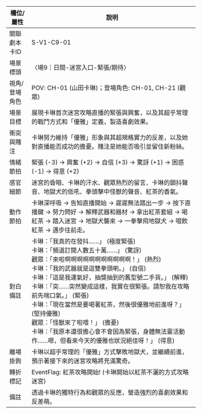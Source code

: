| 欄位/屬性 | 說明 |
|---|---|
| 關聯劇本卡ID | S-V1-C9-01 |
| 場景標頭 | 〈場9｜日間-迷宮入口-緊張/期待〉 |
| 視角/登場角色 | POV: CH-01 (山田卡琳)；登場角色: CH-01, CH-21 (觀眾) |
| 場景目標 | 展現卡琳首次迷宮攻略直播的緊張與興奮，以及其超乎常理的戰鬥方式和「優雅」定義，製造喜劇效果。 |
| 衝突與賭注 | 卡琳努力維持「優雅」形象與其超規格實力的反差，以及她對直播能否成功的擔憂。賭注是她能否吸引並留住新粉絲。 |
| 情緒節拍 | 緊張 (-3) -> 興奮 (+2) -> 自信 (+3) -> 驚訝 (+1) -> 困惑 (-1) -> 得意 (+2) |
| 感官細節 | 迷宮的昏暗、卡琳的汗水、觀眾熱烈的留言、卡琳的顫抖聲音、地獄犬的低吼、拳頭擊中怪獸的聲音、紅茶的香氣。 |
| 動作節拍 | 卡琳深呼吸 -> 告知直播開始 -> 遲遲無法踏出一步 -> 按下直播鍵 -> 努力問好 -> 解釋武器和器材 -> 拿出紅茶套組 -> 喝紅茶 -> 踏入迷宮 -> 地獄犬襲來 -> 一拳擊飛地獄犬 -> 啜飲紅茶 -> 邁步往前走。 |
| 對白備註 | 卡琳：「我真的在發抖……」 (極度緊張)<br>卡琳：「頻道訂閱人數五十萬……」 (驚訝)<br>觀眾：「來啦啊啊啊啊啊啊啊啊啊啊啊！」 (熱烈)<br>卡琳：「我的武器就是這雙拳頭喲。」 (自信)<br>卡琳：「這是我運氣好，抽獎抽到的舊型號二手貨。」 (解釋)<br>卡琳：「突……突然變成這樣，我實在很緊張。請恕我在攻略前先喘口氣。」 (緊張)<br>卡琳：「現在當然是要喝著紅茶，然後很優雅地前進呀？」 (堅持優雅)<br>觀眾：「怪獸來了啦喂！」 (擔憂)<br>卡琳：「我原本還很擔心會不會因為緊張，身體無法靈活動作……嗯，但看來今天的優雅也狀況絕佳呀！」 (得意) |
| 離場掛鉤 | 卡琳以超乎常理的「優雅」方式擊敗地獄犬，並繼續前進，預示著接下來的迷宮攻略將充滿驚奇。 |
| 轉折標記 | EventFlag: 紅茶攻略開始! (卡琳開始以紅茶不灑的方式攻略迷宮) |
| 備註 | 透過卡琳的獨特行為和觀眾的反應，營造強烈的喜劇效果和反差萌。 |
